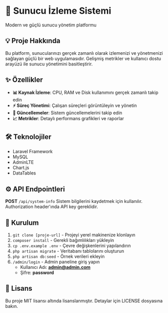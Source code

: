 # 🚀 Sunucu İzleme Sistemi

Modern ve güçlü sunucu yönetim platformu

## 💡 Proje Hakkında

Bu platform, sunucularınızı gerçek zamanlı olarak izlemenizi ve yönetmenizi sağlayan güçlü bir web uygulamasıdır. Gelişmiş metrikler ve kullanıcı dostu arayüzü ile sunucu yönetimini basitleştirir.

## ✨ Özellikler

* **📊 Kaynak İzleme**: CPU, RAM ve Disk kullanımını gerçek zamanlı takip edin
* **⚡ Süreç Yönetimi**: Çalışan süreçleri görüntüleyin ve yönetin
* **🔄 Güncellemeler**: Sistem güncellemelerini takip edin
* **📈 Metrikler**: Detaylı performans grafikleri ve raporlar

## 🛠️ Teknolojiler

* Laravel Framework
* MySQL
* AdminLTE
* Chart.js
* DataTables

## ⚙️ API Endpointleri

**POST** `/api/system-info`
Sistem bilgilerini kaydetmek için kullanılır. Authorization header'ında API key gereklidir.

## 🚀 Kurulum

1. `git clone [proje-url]` - Projeyi yerel makinenize klonlayın
2. `composer install` - Gerekli bağımlılıkları yükleyin
3. `cp .env.example .env` - Çevre değişkenlerini yapılandırın
4. `php artisan migrate` - Veritabanı tablolarını oluşturun
5. `php artisan db:seed` - Örnek verileri ekleyin
6. `/admin/login` - Admin paneline giriş yapın
   * Kullanıcı Adı: **admin@admin.com**
   * Şifre: **password**

## 📝 Lisans

Bu proje MIT lisansı altında lisanslanmıştır. Detaylar için LICENSE dosyasına bakın.

